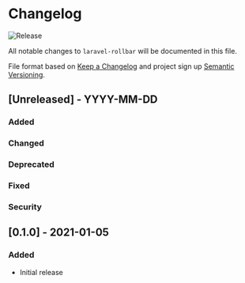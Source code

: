 # Changelog

![Release](https://img.shields.io/badge/Release-x.x.x-blue.svg)

All notable changes to `laravel-rollbar` will be documented in this file.

File format based on [Keep a Changelog](https://keepachangelog.com/en/1.0.0/) and project sign
up [Semantic Versioning](https://semver.org/spec/v2.0.0.html).

## [Unreleased] - YYYY-MM-DD

### Added

### Changed

### Deprecated

### Fixed

### Security

## [0.1.0] - 2021-01-05

### Added

- Initial release
